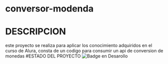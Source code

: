 # conversor-modenda
# DESCRIPCION
este proyecto se realiza para aplicar los conocimiento adquiridos en el curso de Alura, consta de un codigo para consumir un api de conversion de monedas
#ESTADO DEL PROYECTO
![Badge en Desarollo](https://img.shields.io/badge/STATUS-EN%20DESAROLLO-green)

